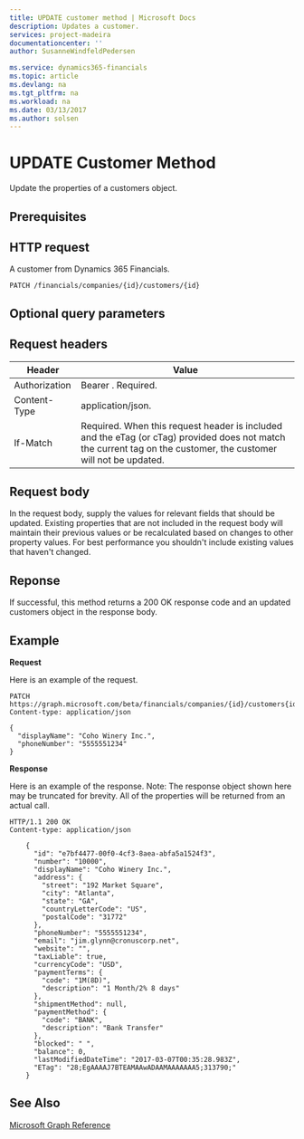 ```yaml
---
title: UPDATE customer method | Microsoft Docs
description: Updates a customer.
services: project-madeira
documentationcenter: ''
author: SusanneWindfeldPedersen

ms.service: dynamics365-financials
ms.topic: article
ms.devlang: na
ms.tgt_pltfrm: na
ms.workload: na
ms.date: 03/13/2017
ms.author: solsen
---
```


# UPDATE Customer Method
Update the properties of a customers object.

## Prerequisites

## HTTP request

A customer from Dynamics 365 Financials.

```
PATCH /financials/companies/{id}/customers/{id}
```
## Optional query parameters

## Request headers

|Header|Value|
|------|-----|
|Authorization  |Bearer . Required. |
|Content-Type   |application/json. |
|If-Match   |Required. When this request header is included and the eTag (or cTag) provided does not match the current tag on the customer, the customer will not be updated. |

## Request body

In the request body, supply the values for relevant fields that should be updated. Existing properties that are not included in the request body will maintain their previous values or be recalculated based on changes to other property values. For best performance you shouldn't include existing values that haven't changed.

## Reponse

If successful, this method returns a 200 OK response code and an updated customers object in the response body.

## Example

**Request**

Here is an example of the request.

```
PATCH https://graph.microsoft.com/beta/financials/companies/{id}/customers{id}
Content-type: application/json

{
  "displayName": "Coho Winery Inc.",
  "phoneNumber": "5555551234"
}
```

**Response**

Here is an example of the response. Note: The response object shown here may be truncated for brevity. All of the properties will be returned from an actual call.

```
HTTP/1.1 200 OK
Content-type: application/json

    {
      "id": "e7bf4477-00f0-4cf3-8aea-abfa5a1524f3",
      "number": "10000",
      "displayName": "Coho Winery Inc.",
      "address": {
        "street": "192 Market Square",
        "city": "Atlanta",
        "state": "GA",
        "countryLetterCode": "US",
        "postalCode": "31772"
      },
      "phoneNumber": "5555551234",
      "email": "jim.glynn@cronuscorp.net",
      "website": "",
      "taxLiable": true,
      "currencyCode": "USD",
      "paymentTerms": {
        "code": "1M(8D)",
        "description": "1 Month/2% 8 days"
      },
      "shipmentMethod": null,
      "paymentMethod": {
        "code": "BANK",
        "description": "Bank Transfer"
      },
      "blocked": " ",
      "balance": 0,
      "lastModifiedDateTime": "2017-03-07T00:35:28.983Z",
      "ETag": "28;EgAAAAJ7BTEAMAAwADAAMAAAAAAA5;313790;"
    }
```


## See Also
[Microsoft Graph Reference](graph-reference.md)  
